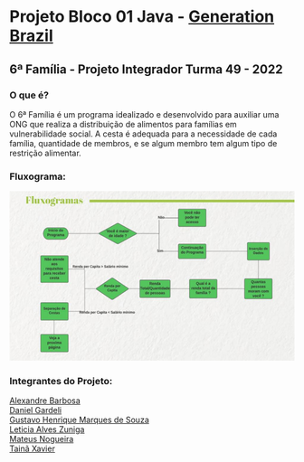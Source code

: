 # Projeto Bloco 01 Java - [Generation Brazil](https://brazil.generation.org/)

## 6ª Família - Projeto Integrador Turma 49 - 2022

### O que é?

O 6ª Família é um programa idealizado e desenvolvido para auxiliar uma ONG que realiza a distribuição de alimentos para famílias em vulnerabilidade social. A cesta é adequada para a necessidade de cada família, quantidade de membros, e se algum membro tem algum tipo de restrição alimentar. 

### Fluxograma:
<img src="6ªFamília.jpg" width="600" height="300"/>


### Integrantes do Projeto:

[Alexandre Barbosa](https://github.com/alebs10)<br>
[Daniel Gardeli](https://github.com/gardeli96)<br>
[Gustavo Henrique Marques de Souza](https://github.com/guhms1998)<br>
[Leticia Alves Zuniga](https://github.com/LeZuniga)<br>
[Mateus Nogueira](https://github.com/nogran)<br>
[Tainã Xavier](https://github.com/taaixsp)<br>
